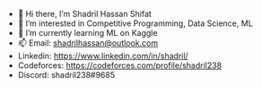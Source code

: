 - 👋 Hi there, I’m Shadril Hassan Shifat
- 👀 I’m interested in Competitive Programming, Data Science, ML
- 🌱 I’m currently learning ML on Kaggle
- 📫 Email: shadrilhassan@outlook.com
-    Linkedin: https://www.linkedin.com/in/shadril/
-    Codeforces: https://codeforces.com/profile/shadril238
-    Discord: shadril238#9685

<!---
shadril238/shadril238 is a ✨ special ✨ repository because its `README.md` (this file) appears on your GitHub profile.
You can click the Preview link to take a look at your changes.
--->
